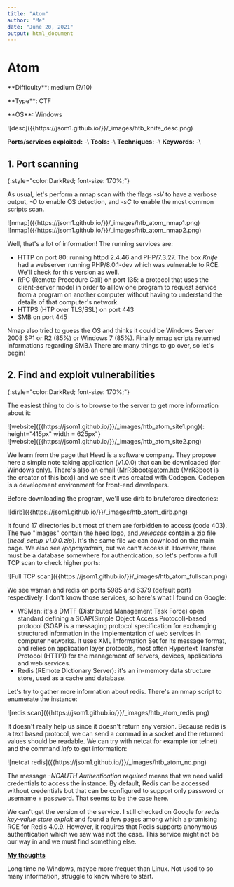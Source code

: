 ```yaml
---
title: "Atom"
author: "Me"
date: "June 20, 2021"
output: html_document
---
```


# Atom

 <div id="boxinfo">
 <div id="textbox">
 <p class="alignleft">**Difficulty**: medium (?/10)</p>
 <p class="aligncenter">**Type**: CTF</p>
 <p class="alignright">**OS**: Windows</p>
 </div>
 <div style="clear: both;"></div>
 </div> 

<div class="img_container">
![desc]({{https://jsom1.github.io/}}/_images/htb_knife_desc.png)
</div>

**Ports/services exploited:** -\\
**Tools:** -\\
**Techniques:** -\\
**Keywords:** -\\


## 1. Port scanning
{:style="color:DarkRed; font-size: 170%;"}

As usual, let's perform a nmap scan with the flags *-sV* to have a verbose output, *-O* to enable OS detection, and *-sC* to enable the most common scripts scan.

<div class="img_container">
![nmap]({{https://jsom1.github.io/}}/_images/htb_atom_nmap1.png)
</div>
<div class="img_container">
![nmap]({{https://jsom1.github.io/}}/_images/htb_atom_nmap2.png)
</div>

Well, that's a lot of information! The running services are:

- HTTP on port 80: running httpd 2.4.46 and PHP/7.3.27. The box *Knife* had a webserver running PHP/8.0.1-dev which was vulnerable to RCE. We'll check for this version as well.
- RPC (Remote Procedure Call) on port 135: a protocol that uses the client-server model in order to alllow one program to request service from a program on another computer without having to understand the details of that computer's network.
- HTTPS (HTP over TLS/SSL) on port 443
- SMB on port 445

Nmap also tried to guess the OS and thinks it could be Windows Server 2008 SP1 or R2 (85%) or Windows 7 (85%). Finally nmap scripts returned informations regarding SMB.\\
There are many things to go over, so let's begin!


## 2. Find and exploit vulnerabilities
{:style="color:DarkRed; font-size: 170%;"}

The easiest thing to do is to browse to the server to get more information about it:

<div class="img_container">
![website]({{https://jsom1.github.io/}}/_images/htb_atom_site1.png){: height="415px" width = 625px"}
</div>
<div class="img_container">
![website]({{https://jsom1.github.io/}}/_images/htb_atom_site2.png)
</div>

We learn from the page that Heed is a software company. They propose here a simple note taking application (v1.0.0) that can be downloaded (for Windows only).
There's also an email (MrR3boot@atom.htb (MrR3boot is the creator of this box)) and we see it was created with Codepen. Codepen is a development environment for front-end developers.

Before downloading the program, we'll use dirb to bruteforce directories:

<div class="img_container">
![dirb]({{https://jsom1.github.io/}}/_images/htb_atom_dirb.png)
</div>

It found 17 directories but most of them are forbidden to access (code 403). The two "images" contain the heed logo, and */releases* contain a zip file (*heed_setup_v1.0.0.zip*). It's the same file we can download on the main page. We also see */phpmyadmin*, but we can't access it. However, there must be a database somewhere for authentication, so let's perform a full TCP scan to check higher ports:

<div class="img_container">
![Full TCP scan]({{https://jsom1.github.io/}}/_images/htb_atom_fullscan.png)
</div>

We see wsman and redis on ports 5985 and 6379 (default port) respectively. I don't know those services, so here's what I found on Google:

- WSMan: it's a DMTF (Distributed Management Task Force) open standard defining a SOAP(Simple Object Access Protocol)-based protocol (SOAP is a messaging protocol specification for exchanging structured information in the implementation of web services in computer networks. It uses XML Information Set for its message format, and relies on application layer protocols, most often Hypertext Transfer Protocol (HTTP)) for the management of servers, devices, applications and web services.
- Redis (REmote DIctionary Server): it's an in-memory data structure store, used as a cache and database.

Let's try to gather more information about redis. There's an nmap script to enumerate the instance:

<div class="img_container">
![redis scan]({{https://jsom1.github.io/}}/_images/htb_atom_redis.png)
</div>

It doesn't really help us since it doesn't return any version. Because redis is a text based protocol, we can send a commad in a socket and the returned values should be readable. We can try with netcat for example (or telnet) and the command *info* to get information:

<div class="img_container">
![netcat redis]({{https://jsom1.github.io/}}/_images/htb_atom_nc.png)
</div>

The message *-NOAUTH Authentication required* means that we need valid credentials to access the instance. By default, Redis can be accessed without credentials but that can be configured to support only password or username + password. That seems to be the case here.

We can't get the version of the service. I still checked on Google for *redis key-value store exploit* and found a few pages among which a promising RCE for Redis 4.0.9. However, it requires that Redis supports anonymous authentication which we saw was not the case. This service might not be our way in and we must find something else.



<ins>**My thoughts**</ins>

Long time no Windows, maybe more frequet than Linux. Not used to so many information, struggle to know where to start.
